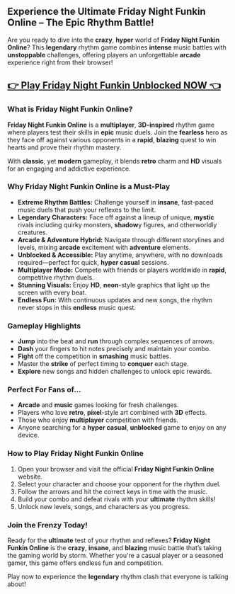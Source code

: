 ## Experience the Ultimate Friday Night Funkin Online – The Epic Rhythm Battle!

Are you ready to dive into the **crazy**, **hyper** world of **Friday Night Funkin Online**? This **legendary** rhythm game combines **intense** music battles with **unstoppable** challenges, offering players an unforgettable **arcade** experience right from their browser!

## <a href="https://1kb.link/6gt015">👉 Play Friday Night Funkin Unblocked NOW 👈</a>

### What is Friday Night Funkin Online?

**Friday Night Funkin Online** is a **multiplayer**, **3D-inspired** rhythm game where players test their skills in **epic** music duels. Join the **fearless** hero as they face off against various opponents in a **rapid**, **blazing** quest to win hearts and prove their rhythm mastery.

With **classic**, yet **modern** gameplay, it blends **retro** charm and **HD** visuals for an engaging and addictive experience.

### Why Friday Night Funkin Online is a Must-Play

* **Extreme Rhythm Battles:** Challenge yourself in **insane**, fast-paced music duels that push your reflexes to the limit.
* **Legendary Characters:** Face off against a lineup of unique, **mystic** rivals including quirky monsters, **shadow**y figures, and otherworldly creatures.
* **Arcade & Adventure Hybrid:** Navigate through different storylines and levels, mixing **arcade** excitement with **adventure** elements.
* **Unblocked & Accessible:** Play anytime, anywhere, with no downloads required—perfect for quick, **hyper casual** sessions.
* **Multiplayer Mode:** Compete with friends or players worldwide in **rapid**, competitive rhythm duels.
* **Stunning Visuals:** Enjoy **HD**, **neon**-style graphics that light up the screen with every beat.
* **Endless Fun:** With continuous updates and new songs, the rhythm never stops in this **endless** music quest.

### Gameplay Highlights

* **Jump** into the beat and **run** through complex sequences of arrows.
* **Dash** your fingers to hit notes precisely and maintain your combo.
* **Fight** off the competition in **smashing** music battles.
* Master the **strike** of perfect timing to **conquer** each stage.
* **Explore** new songs and hidden challenges to unlock epic rewards.

### Perfect For Fans of…

* **Arcade** and **music** games looking for fresh challenges.
* Players who love **retro**, **pixel**-style art combined with **3D** effects.
* Those who enjoy **multiplayer** competition with friends.
* Anyone searching for a **hyper casual**, **unblocked** game to enjoy on any device.

### How to Play Friday Night Funkin Online

1. Open your browser and visit the official **Friday Night Funkin Online** website.
2. Select your character and choose your opponent for the rhythm duel.
3. Follow the arrows and hit the correct keys in time with the music.
4. Build your combo and defeat rivals with your **ultimate** rhythm skills!
5. Unlock new levels, songs, and characters as you progress.

### Join the Frenzy Today!

Ready for the **ultimate** test of your rhythm and reflexes? **Friday Night Funkin Online** is the **crazy**, **insane**, and **blazing** music battle that’s taking the gaming world by storm. Whether you're a casual player or a seasoned gamer, this game offers endless fun and competition.

Play now to experience the **legendary** rhythm clash that everyone is talking about!
